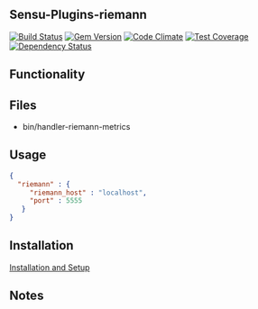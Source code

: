 ## Sensu-Plugins-riemann

[ ![Build Status](https://travis-ci.org/sensu-plugins/sensu-plugins-riemann.svg?branch=master)](https://travis-ci.org/sensu-plugins/sensu-plugins-riemann)
[![Gem Version](https://badge.fury.io/rb/sensu-plugins-riemann.svg)](http://badge.fury.io/rb/sensu-plugins-riemann)
[![Code Climate](https://codeclimate.com/github/sensu-plugins/sensu-plugins-riemann/badges/gpa.svg)](https://codeclimate.com/github/sensu-plugins/sensu-plugins-riemann)
[![Test Coverage](https://codeclimate.com/github/sensu-plugins/sensu-plugins-riemann/badges/coverage.svg)](https://codeclimate.com/github/sensu-plugins/sensu-plugins-riemann)
[![Dependency Status](https://gemnasium.com/sensu-plugins/sensu-plugins-riemann.svg)](https://gemnasium.com/sensu-plugins/sensu-plugins-riemann)

## Functionality

## Files
 * bin/handler-riemann-metrics

## Usage

```json
{
  "riemann" : {
     "riemann_host" : "localhost",
     "port" : 5555
   }
}
```

## Installation

[Installation and Setup](http://sensu-plugins.io/docs/installation_instructions.html)

## Notes

